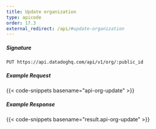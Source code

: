 ```yaml
---
title: Update organization
type: apicode
order: 17.3
external_redirect: /api/#update-organization
---
```


##### Signature
`PUT https://api.datadoghq.com/api/v1/org/:public_id`
##### Example Request
{{< code-snippets basename="api-org-update" >}}
##### Example Response
{{< code-snippets basename="result.api-org-update" >}}


